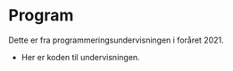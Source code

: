# Program
Dette er fra programmeringsundervisningen i foråret 2021.
* Her er koden til undervisningen.
